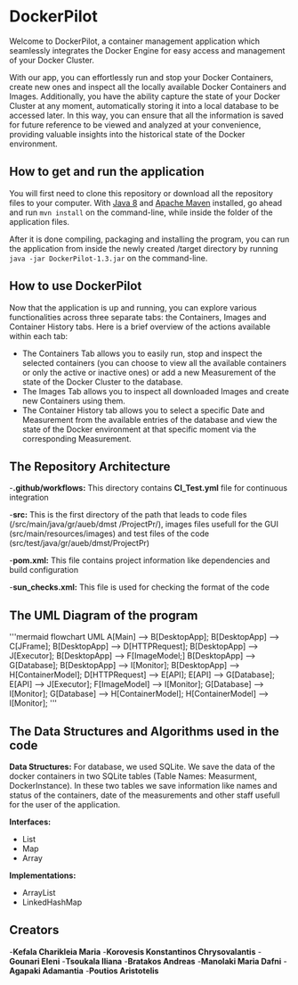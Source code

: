 # DockerPilot

Welcome to DockerPilot, a container management application which seamlessly integrates the Docker Engine for   easy access and management of your Docker Cluster. 

With our app, you can effortlessly run and stop your Docker Containers, create new ones and inspect all the locally available Docker Containers and Images. Additionally, you have the ability capture the state of your Docker Cluster at any moment, automatically storing it into a local database to be accessed later. In this way, you can ensure that all the information is saved for future reference to be viewed and analyzed at your convenience, providing valuable insights into the historical state of the Docker environment.

## How to get and run the application

You will first need to clone this repository or download all the repository files to your computer. With [Java 8](https://www.java.com/download/ie_manual.jsp) and [Apache Maven](https://maven.apache.org/download.cgi) installed, go ahead and run `mvn install` on the command-line, while inside the folder of the application files.

After it is done compiling, packaging and installing the program, you can run the application from inside the newly created /target directory by running `java -jar DockerPilot-1.3.jar` on the command-line.

## How to use DockerPilot

Now that the application is up and running, you can explore various functionalities across three separate tabs: the Containers, Images and Container History tabs. Here is a brief overview of the actions available within each tab:
- The Containers Tab allows you to easily run, stop and inspect the selected containers (you can choose to view all the available containers or only the active or inactive ones) or add a new Measurement of the state of the Docker Cluster to the database.
- The Images Tab allows you to inspect all downloaded Images and create new Containers using them.
- The Container History tab allows you to select a specific Date and Measurement from the available entries of the database and view the state of the Docker environment at that specific moment via the corresponding Measurement.

## The Repository Architecture

-**.github/workflows:**  This directory contains **CI_Test.yml** file for continuous integration

-**src:** This is the first directory of the path that leads to code files (/src/main/java/gr/aueb/dmst
/ProjectPr/), images files usefull for the GUI (src/main/resources/images) and test files of the code (src/test/java/gr/aueb/dmst/ProjectPr)

-**pom.xml:** This file contains project information like dependencies and build configuration

-**sun_checks.xml:** This file is used for checking the format of the code 

## The UML Diagram of the program
'''mermaid
flowchart UML
    A[Main] --> B[DesktopApp];
    B[DesktopApp] --> C[JFrame];
    B[DesktopApp] --> D[HTTPRequest];
    B[DesktopApp] --> J[Executor];
    B[DesktopApp] --> F[ImageModel;]
    B[DesktopApp] --> G[Database];
    B[DesktopApp] --> I[Monitor];
    B[DesktopApp] --> H[ContainerModel];
    D[HTTPRequest] --> E[API];
    E[API] --> G[Database];
    E[API] --> J[Executor];
    F[ImageModel] --> I[Monitor];
    G[Database] --> I[Monitor];
    G[Database] --> H[ContainerModel];
    H[ContainerModel] --> I[Monitor];
'''

## The Data Structures and Algorithms used in the code
**Data Structures:**
For database, we used SQLite. We save the data of the docker containers in two SQLite tables (Table Names: Measurment, DockerInstance). In these two tables we save information like names and status of the containers, date of the measurements and other staff usefull for the user of the application.  

**Interfaces:**
- List
- Map
- Array

**Implementations:**
- ArrayList
- LinkedHashMap

## Creators
-**Kefala Charikleia Maria**
-**Korovesis Konstantinos Chrysovalantis**
-**Gounari Eleni**
-**Tsoukala Iliana**
-**Bratakos Andreas**
-**Manolaki Maria Dafni**
-**Agapaki Adamantia**
-**Poutios Aristotelis**


